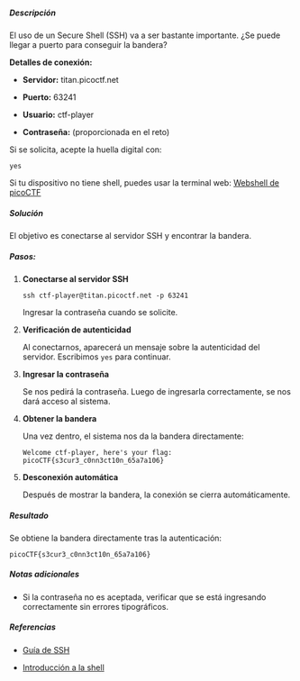 ##### Descripción

El uso de un Secure Shell (SSH) va a ser bastante importante. ¿Se puede llegar a puerto para conseguir la bandera?

**Detalles de conexión:**

- **Servidor:** titan.picoctf.net
    
- **Puerto:** 63241
    
- **Usuario:** ctf-player
    
- **Contraseña:** (proporcionada en el reto)

Si se solicita, acepte la huella digital con:

```
yes
```

Si tu dispositivo no tiene shell, puedes usar la terminal web: [Webshell de picoCTF](https://webshell.picoctf.org)

##### Solución

El objetivo es conectarse al servidor SSH y encontrar la bandera.

##### Pasos:

1. **Conectarse al servidor SSH**
    
    ```
    ssh ctf-player@titan.picoctf.net -p 63241
    ```
    
    Ingresar la contraseña cuando se solicite.
    
2. **Verificación de autenticidad**
    
    Al conectarnos, aparecerá un mensaje sobre la autenticidad del servidor. Escribimos `yes` para continuar.
    
3. **Ingresar la contraseña**
    
    Se nos pedirá la contraseña. Luego de ingresarla correctamente, se nos dará acceso al sistema.
    
4. **Obtener la bandera**
    
    Una vez dentro, el sistema nos da la bandera directamente:
    
    ```
    Welcome ctf-player, here's your flag: picoCTF{s3cur3_c0nn3ct10n_65a7a106}
    ```
    
5. **Desconexión automática**
    
    Después de mostrar la bandera, la conexión se cierra automáticamente.
    

##### Resultado

Se obtiene la bandera directamente tras la autenticación:

```
picoCTF{s3cur3_c0nn3ct10n_65a7a106}
```

##### Notas adicionales

- Si la contraseña no es aceptada, verificar que se está ingresando correctamente sin errores tipográficos.

##### Referencias

- [Guía de SSH](https://linux.die.net/man/1/ssh)
    
- [Introducción a la shell](https://primer.picoctf.com/#_the_shell)